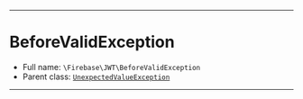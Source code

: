 ***

# BeforeValidException





* Full name: `\Firebase\JWT\BeforeValidException`
* Parent class: [`UnexpectedValueException`](../../UnexpectedValueException.md)






***

